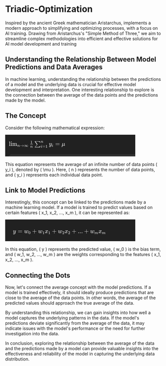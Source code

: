 # Triadic-Optimization
Inspired by the ancient Greek mathematician Aristarchus, implements a modern approach to simplifying and optimizing processes, with a focus on AI training. Drawing from Aristarchus's "Simple Method of Three," we aim to streamline complex methodologies into efficient and effective solutions for AI model development and training


## Understanding the Relationship Between Model Predictions and Data Averages

In machine learning, understanding the relationship between the predictions of a model and the underlying data is crucial for effective model development and interpretation. One interesting relationship to explore is the connection between the average of the data points and the predictions made by the model.

## The Concept

Consider the following mathematical expression:

![triadic-rules](https://github.com/rizitis/Triadic-Optimization/blob/main/triadic-rules.png)


This equation represents the average of an infinite number of data points \( y_i \), denoted by \( \mu \). Here, \( n \) represents the number of data points, and \( y_i \) represents each individual data point.

## Link to Model Predictions

Interestingly, this concept can be linked to the predictions made by a machine learning model. If a model is trained to predict values based on certain features \( x_1, x_2, ..., x_m \), it can be represented as:

![predict](https://github.com/rizitis/Triadic-Optimization/blob/main/model-predict.png)


In this equation, \( y \) represents the predicted value, \( w_0 \) is the bias term, and \( w_1, w_2, ..., w_m \) are the weights corresponding to the features \( x_1, x_2, ..., x_m \).

## Connecting the Dots

Now, let's connect the average concept with the model predictions. If a model is trained effectively, it should ideally produce predictions that are close to the average of the data points. In other words, the average of the predicted values should approach the true average of the data.

By understanding this relationship, we can gain insights into how well a model captures the underlying patterns in the data. If the model's predictions deviate significantly from the average of the data, it may indicate issues with the model's performance or the need for further investigation into the data.

In conclusion, exploring the relationship between the average of the data and the predictions made by a model can provide valuable insights into the effectiveness and reliability of the model in capturing the underlying data distribution.
